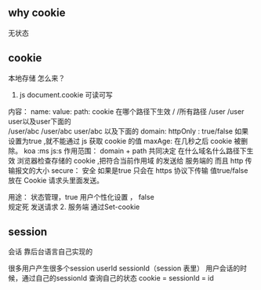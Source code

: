 ## why cookie

无状态 
## cookie
本地存储
怎么来？
1. js  document.cookie 可读可写


内容：
name:
value:
path: cookie 在哪个路径下生效 
/               /所有路径
/user             /user user以及user下面的  
/user/abc       /user/abc user/abc 以及下面的
domain:
httpOnly : true/false 如果设置为true ,就不能通过 js 获取 cookie 的值
maxAge: 在几秒之后 cookie 被删除。
koa :ms  js:s
作用范围：
 domain + path 共同决定 
 在什么域名什么路径下生效
 浏览器检查存储的 cookie ,把符合当前作用域 的发送给 服务端的
 而且 http 传输报文的大小
 secure： 安全 如果是true 只会在 https 协议下传输  值true/false 
 放在 Cookie 请求头里面发送。


用途：
状态管理，true
用户个性化设置 ， false  
规定死 发送请求
2. 服务端  通过Set-cookie 

## session 
会话 
靠后台语言自己实现的 

很多用户产生很多个session
userId 
sessionId（session 表里） 用户会话的时候，通过自己的sessionId 查询自己的状态
cookie = sessionId = id

 